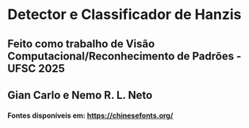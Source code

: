# Detector e Classificador de Hanzis
## Feito como trabalho de Visão Computacional/Reconhecimento de Padrões - UFSC 2025
## Gian Carlo e Nemo R. L. Neto


#### Fontes disponíveis em: https://chinesefonts.org/
